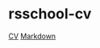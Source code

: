 # rsschool-cv

[CV](https://asya0.github.io/rsschool-cv/)
[Markdown](https://asya0.github.io/rsschool-cv/cv)
